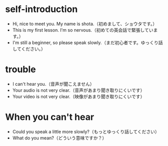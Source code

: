 # self-introduction
- Hi, nice to meet you. My name is shota.（初めまして、ショウタです。）
- This is my first lesson. I'm so nervous.（初めての英会話で緊張しています。）
- I'm still a beginner, so please speak slowly.（まだ初心者です。ゆっくり話してください。）

# trouble
- I can't hear you.（音声が聞こえません）
- Your audio is not very clear.（音声があまり聞き取りにくいです）
- Your video is not very clear.（映像があまり聞き取りにくいです）

# When you can't hear
- Could you speak a little more slowly?（もっとゆっくり話してください）
- What do you mean?（どういう意味ですか？）